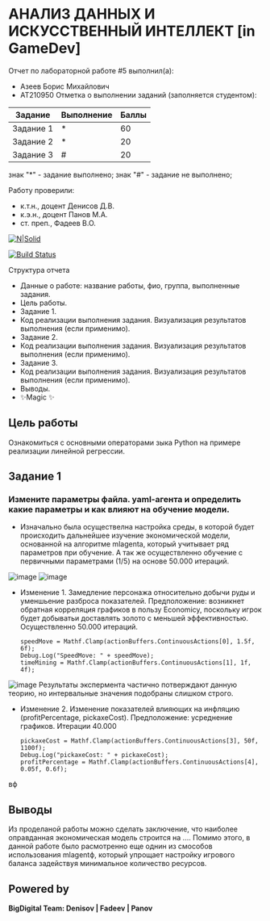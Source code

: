 # АНАЛИЗ ДАННЫХ И ИСКУССТВЕННЫЙ ИНТЕЛЛЕКТ [in GameDev]
Отчет по лабораторной работе #5 выполнил(а):
- Азеев Борис Михайлович
- АТ210950
Отметка о выполнении заданий (заполняется студентом):

| Задание | Выполнение | Баллы |
| ------ | ------ | ------ |
| Задание 1 | * | 60 |
| Задание 2 | * | 20 |
| Задание 3 | # | 20 |

знак "*" - задание выполнено; знак "#" - задание не выполнено;

Работу проверили:
- к.т.н., доцент Денисов Д.В.
- к.э.н., доцент Панов М.А.
- ст. преп., Фадеев В.О.

[![N|Solid](https://cldup.com/dTxpPi9lDf.thumb.png)](https://nodesource.com/products/nsolid)

[![Build Status](https://travis-ci.org/joemccann/dillinger.svg?branch=master)](https://travis-ci.org/joemccann/dillinger)

Структура отчета

- Данные о работе: название работы, фио, группа, выполненные задания.
- Цель работы.
- Задание 1.
- Код реализации выполнения задания. Визуализация результатов выполнения (если применимо).
- Задание 2.
- Код реализации выполнения задания. Визуализация результатов выполнения (если применимо).
- Задание 3.
- Код реализации выполнения задания. Визуализация результатов выполнения (если применимо).
- Выводы.
- ✨Magic ✨

## Цель работы
Ознакомиться с основными операторами зыка Python на примере реализации линейной регрессии.

## Задание 1
### Измените параметры файла. yaml-агента и определить какие параметры и как влияют на обучение модели.
- Изначально была осуществелна настройка среды, в которой будет происходить дальнейшее изучение экономической модели, основанной на алгоритме mlagenta, который учитывает ряд параметров при обучение. А так же осуществленно обучение с первичными параметрами (1/5) на основе 50.000 итераций.

![image](https://user-images.githubusercontent.com/114149527/205102984-26d466af-605c-4b8c-ad6d-5167c52e3052.png)
![image](https://user-images.githubusercontent.com/114149527/205111409-7a0c6ec8-1fff-4174-8e10-7f9edf5b829c.png)

- Изменение 1. Замедление персонажа относительно добычи руды и уменшьение разброса показателей. Предположение: возникнет обратная корреляция графиков в пользу Economicy, поскольку игрок будет добыватьи доставлять золото с меньшей эффективностью. Осуществленно 50.000 итераций.

      speedMove = Mathf.Clamp(actionBuffers.ContinuousActions[0], 1.5f, 6f);
      Debug.Log("SpeedMove: " + speedMove);
      timeMining = Mathf.Clamp(actionBuffers.ContinuousActions[1], 1f, 4f);

![image](https://user-images.githubusercontent.com/114149527/205115220-b8bcaa3c-8703-4db5-a81f-2ecfb3c47377.png)
Результаты экспермента частично потверждают данную теорию, но интервальные значения подобраны слишком строго.

- Изменение 2. Изменение показателей влияющих на инфляцию (profitPercentage, pickaxeСost). Предположение: усреднение графиков. Итерации 40.000

      
      pickaxeСost = Mathf.Clamp(actionBuffers.ContinuousActions[3], 50f, 1100f);
      Debug.Log("pickaxeСost: " + pickaxeСost);
      profitPercentage = Mathf.Clamp(actionBuffers.ContinuousActions[4], 0.05f, 0.6f);
      
вф

## Выводы
Из проделаной работы можно сделать заключение, что наиболее оправданная экономическая модель строится на .... Помимо этого, в данной работе было расмотренно еще однин из смособов использования mlagentф, который упрощает настройку игрового баланса задействуя минимальное количество ресурсов.

## Powered by

**BigDigital Team: Denisov | Fadeev | Panov**
